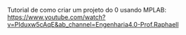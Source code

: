 Tutorial de como criar um projeto do 0 usando MPLAB: https://www.youtube.com/watch?v=PIduxw5cAqE&ab_channel=Engenharia4.0-Prof.Raphaell
